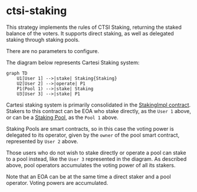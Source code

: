 # ctsi-staking

This strategy implements the rules of CTSI Staking, returning the staked balance of the voters. It supports direct staking, as well as delegated staking through staking pools.

There are no parameters to configure.

The diagram below represents Cartesi Staking system:

```mermaid
graph TD
    U1[User 1] -->|stake| Staking{Staking}
    U2[User 2] -->|operate| P1
    P1(Pool 1) -->|stake| Staking
    U3[User 3] -->|stake| P1
```

Cartesi staking system is primarily consolidated in the [StakingImpl contract](https://etherscan.io/address/0x9EdEAdFDE65BCfD0907db3AcdB3445229c764A69#readContract). Stakers to this contract can be EOA who stake directly, as the `User 1` above, or can be a [Staking Pool](https://github.com/cartesi/staking-pool), as the `Pool 1` above.

Staking Pools are smart contracts, so in this case the voting power is delegated to its operator, given by the `owner` of the pool smart contract, represented by `User 2` above.

Those users who do not wish to stake directly or operate a pool can stake to a pool instead, like the `User 3` represented in the diagram. As described above, pool operators accumulates the voting power of all its stakers.

Note that an EOA can be at the same time a direct staker and a pool operator. Voting powers are accumulated.
